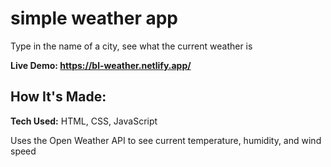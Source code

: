 # simple weather app
Type in the name of a city, see what the current weather is

**Live Demo: https://bl-weather.netlify.app/**

## How It's Made:

**Tech Used:** HTML, CSS, JavaScript

Uses the Open Weather API to see current temperature, humidity, and wind speed
